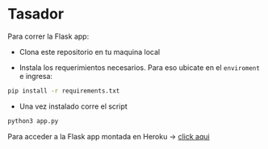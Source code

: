 # Tasador

Para correr la Flask app:

- Clona este repositorio en tu maquina local

- Instala los requerimientos necesarios. Para eso ubicate en el `enviroment` e ingresa:

```bash
pip install -r requirements.txt
```
- Una vez instalado corre el script
```bash
python3 app.py
```

Para acceder a la Flask app montada en Heroku -> [click aqui](http://tasador.herokuapp.com/)
